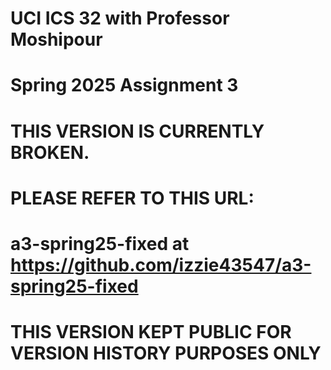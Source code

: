 # UCI ICS 32 with Professor Moshipour
# Spring 2025 Assignment 3

# THIS VERSION IS CURRENTLY BROKEN. 
# PLEASE REFER TO THIS URL:
# a3-spring25-fixed at https://github.com/izzie43547/a3-spring25-fixed

# THIS VERSION KEPT PUBLIC FOR VERSION HISTORY PURPOSES ONLY
